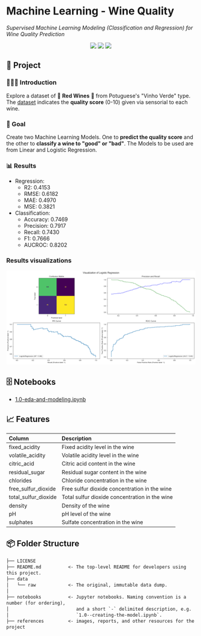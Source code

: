 # Machine Learning - Wine Quality

*Supervised Machine Learning Modeling (Classification and Regression) for Wine Quality Prediction*

<div align="center">
<img src="https://img.shields.io/badge/python-3670A0?style=for-the-badge&logo=python&logoColor=ffdd54">
<img src="https://img.shields.io/badge/scikit--learn-%23F7931E.svg?style=for-the-badge&logo=scikit-learn&logoColor=white">
<img src="https://img.shields.io/badge/seaborn-add8e6?style=for-the-badge&logo=python&logoColor=333333">
</div>

## 📖 Project

### 👨🏻‍🏫 Introduction

Explore a dataset of 🍷 **Red Wines** 🍷 from Potuguese's "Vinho Verde" type. The [dataset](https://archive.ics.uci.edu/ml/datasets/Wine+Quality) indicates the **quality score** (0-10) given via sensorial to each wine.

### 🎯 Goal

Create two Machine Learning Models. One to **predict the quality score** and the other to **classify a wine to "good" or "bad"**. The Models to be used are from Linear and Logistic Regression.

### 📊 Results

- Regression:
  - R2: 0.4153
  - RMSE: 0.6182
  - MAE: 0.4970
  - MSE: 0.3821
- Classification:
  - Accuracy: 0.7469
  - Precision: 0.7917
  - Recall: 0.7430
  - F1: 0.7666
  - AUCROC: 0.8202

### Results visualizations

![Results](references/results.png)

## 🗄 Notebooks

- [1.0-eda-and-modeling.ipynb](notebooks/1.0-eda_and_modeling.ipynb)

## 📈 Features

| Column                 | Description                                                |
|:-----------------------|:-----------------------------------------------------------|
| fixed_acidity          | Fixed acidity level in the wine                            |
| volatile_acidity       | Volatile acidity level in the wine                         |
| citric_acid            | Citric acid content in the wine                            |
| residual_sugar         | Residual sugar content in the wine                         |
| chlorides              | Chloride concentration in the wine                         |
| free_sulfur_dioxide    | Free sulfur dioxide concentration in the wine              |
| total_sulfur_dioxide   | Total sulfur dioxide concentration in the wine             |
| density                | Density of the wine                                        |
| pH                     | pH level of the wine                                       |
| sulphates              | Sulfate concentration in the wine                          |

## 📦 Folder Structure

    ├── LICENSE
    ├── README.md          <- The top-level README for developers using this project.
    ├── data
    │   └── raw            <- The original, immutable data dump.
    │
    ├── notebooks          <- Jupyter notebooks. Naming convention is a number (for ordering),
    │                         and a short `-` delimited description, e.g.
    │                         `1.0--creating-the-model.ipynb`.
    ├── references         <- images, reports, and other resources for the project